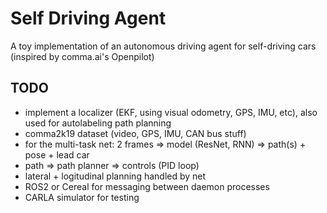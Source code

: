 # Self Driving Agent
A toy implementation of an autonomous driving agent for self-driving cars (inspired by comma.ai's Openpilot)

## TODO
- implement a localizer (EKF, using visual odometry, GPS, IMU, etc), also used for autolabeling path planning
- comma2k19 dataset (video, GPS, IMU, CAN bus stuff)
- for the multi-task net: 2 frames => model (ResNet, RNN) => path(s) + pose + lead car
- path => path planner => controls (PID loop)
- lateral + logitudinal planning handled by net
- ROS2 or Cereal for messaging between daemon processes
- CARLA simulator for testing


